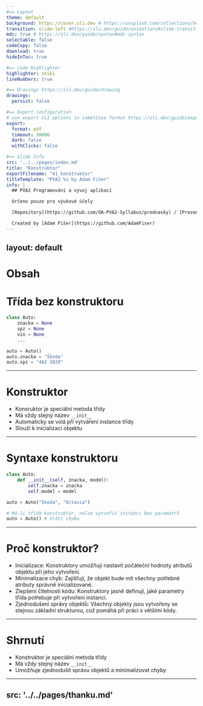```yaml
---
#== Layout
theme: default
background: https://cover.sli.dev # https://unsplash.com/collections/94734566/slidev
transition: slide-left #https://sli.dev/guide/animations#slide-transitions
mdc: true # https://sli.dev/guide/syntax#mdc-syntax
selectable: false
codeCopy: false
download: true
hideInToc: true

#== Code Highlighter
highlighter: shiki
lineNumbers: true

#== Dravings https://sli.dev/guide/drawing
drawings:
  persist: false

#== Export Configuration
# use export CLI options in camelCase format https://sli.dev/guide/exporting.html
export:
  format: pdf
  timeout: 30000
  dark: false
  withClicks: false

#== Slide Info
src: '../../pages/index.md'
title: "Konstruktor"
exportFilename: "41_konstruktor"
titleTemplate: "PVA2 %s by Adam Fišer"
info: |
  ## PVA2 Programování a vývoj aplikací

  Určeno pouze pro výukové účely

  [Repository](https://github.com/OA-PVA2-Syllabus/prednasky) / [Prezentace](https://oa-pva2-syllabus.github.io/prednasky/)

  Created by [Adam Fišer](https://github.com/AdamFiser)
---
```

layout: default
---

#  Obsah

<Toc :columns="2" minDepth="1" maxDepth="1"></Toc>
---

# Třída bez konstruktoru

```python
class Auto:
    znacka = None
    spz = None
    vin = None
    ...
```

```python
auto = Auto()
auto.znacka = "Škoda"
auto.spz = "4A2 3020"
```
        

---

# Konstruktor

- Konsruktor je speciální metoda třídy
- Má vždy stejný název `__init__` 
- Automaticky se volá při vytváření instance třídy
- Slouží k inicializaci objektu

---

# Syntaxe konstruktoru

```python
class Auto:
    def __init__(self, znacka, model):
        self.znacka = znacka
        self.model = model
```

```python
auto = Auto("Škoda", "Octavia")
```

```python
# Má-li třída konstruktor, nelze vytvořit instanci bez parametrů
auto = Auto() # Vráti chybu
```

---

# Proč konstruktor?

- Inicializace: Konstruktory umožňují nastavit počáteční hodnoty atributů objektu při jeho vytvoření.
- Minimalizace chyb: Zajišťují, že objekt bude mít všechny potřebné atributy správně inicializované.
- Zlepšení čitelnosti kódu: Konstruktory jasně definují, jaké parametry třída potřebuje při vytvoření instanci.
- Zjednodušení správy objektů: Všechny objekty jsou vytvořeny se stejnou základní strukturou, což pomáhá při práci s většími kódy.

---

# Shrnutí

- Konstruktor je speciální metoda třídy
- Má vždy stejný název `__init__`
- Umožňuje zjednodušit správu objektů a minimalizovat chyby



---
src: '../../pages/thanku.md'
---